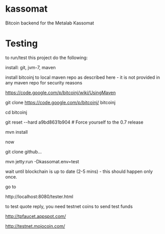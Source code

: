 kassomat
========

Bitcoin backend for the Metalab Kassomat

Testing
=======

to run/test this project do the following:

install: git, jvm-7, maven

install bitcoinj to local maven repo as described here - it is not provided in any maven repo for security reasons

https://code.google.com/p/bitcoinj/wiki/UsingMaven

git clone https://code.google.com/p/bitcoinj/ bitcoinj

cd bitcoinj

git reset --hard a9bd8631b904     # Force yourself to the 0.7 release

mvn install

now

git clone github...

mvn jetty:run -Dkassomat.env=test

wait until blockchain is up to date (2-5 mins)  - this should happen only once.

go to

http://localhost:8080/tester.html

to test quote reply, you need testnet coins to send test funds

http://tpfaucet.appspot.com/

http://testnet.mojocoin.com/
